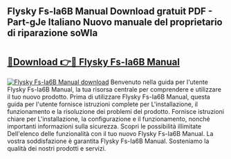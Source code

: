## Flysky Fs-Ia6B Manual Download gratuit PDF - Part-gJe Italiano Nuovo manuale del proprietario di riparazione soWIa

# <h2><a href="http://df9aozg.blite.top/?on=Flysky+Fs-Ia6B+Manual">🔗Download 👉🔴 Flysky Fs-Ia6B Manual</a></h2>

[![Flysky Fs-Ia6B Manual download](https://i.imgur.com/lujVjoI.png)](http://df9aozg.blite.top/?on=Flysky+Fs-Ia6B+Manual)
Benvenuto nella guida per l'utente Flysky Fs-Ia6B Manual, la tua risorsa centrale per comprendere e utilizzare il tuo nuovo prodotto. Prima di utilizzare Flysky Fs-Ia6B Manual, questa guida per l'utente fornisce istruzioni complete per L'installazione, il funzionamento e la risoluzione dei problemi del prodotto. Fornisce istruzioni chiare per L'installazione, la configurazione e il funzionamento, nonché importanti informazioni sulla sicurezza. Scopri le possibilità illimitate Dell'elenco delle funzionalità con il tuo nuovo Flysky Fs-Ia6B Manual. La vostra soddisfazione è garantita Flysky Fs-Ia6B Manual. Sosteniamo la qualità dei nostri prodotti e servizi.
